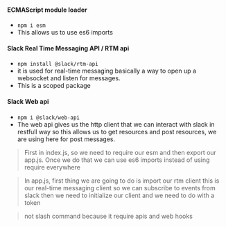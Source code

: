 #### ECMAScript module loader
- `npm i esm`
- This allows us to use es6 imports

#### Slack Real Time Messaging API / RTM api
- `npm install @slack/rtm-api`
- it is used for real-time messaging basically a way to open up a websocket and listen for messages.
- This is a scoped package

#### Slack Web api
- `npm i @slack/web-api`
- The web api gives us the http client that we can interact with slack in restfull way so this allows us to get resources and post resources, we are using here for post messages.

> First in index.js, so we need to require our esm and then export our app.js. Once we do that we can use es6 imports instead of using require everywhere

> In app.js, first thing we are going to do is import our rtm client this is our real-time messaging client so we can subscribe to events from slack then we need to initialize our client and we need to do with a token

> not slash command because it require apis and web hooks 